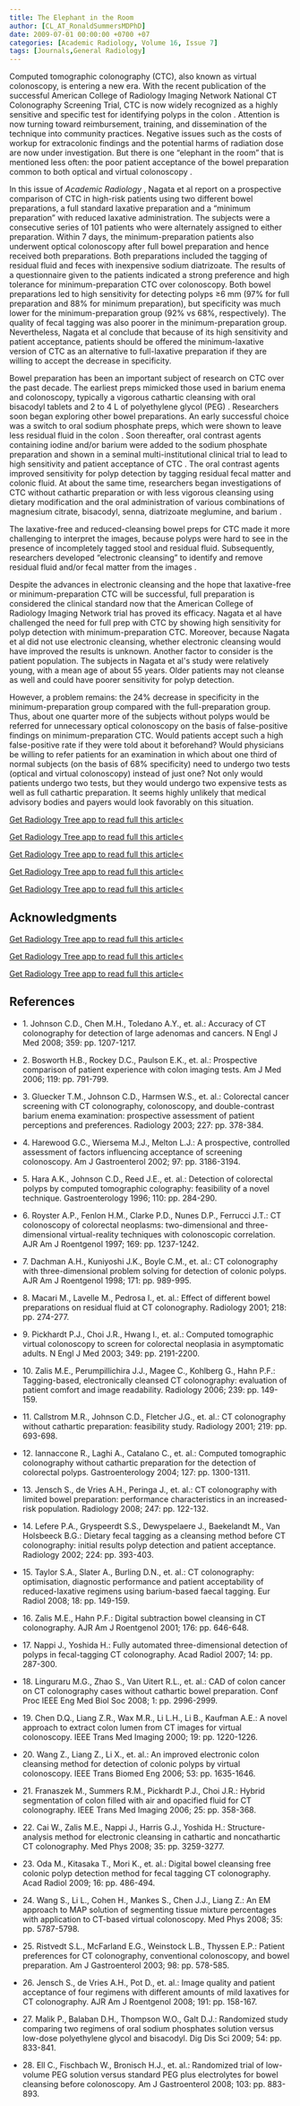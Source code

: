 ```yaml
---
title: The Elephant in the Room
author: [CL_AT_RonaldSummersMDPhD]
date: 2009-07-01 00:00:00 +0700 +07
categories: [Academic Radiology, Volume 16, Issue 7]
tags: [Journals,General Radiology]
---
```

Computed tomographic colonography (CTC), also known as virtual colonoscopy, is entering a new era. With the recent publication of the successful American College of Radiology Imaging Network National CT Colonography Screening Trial, CTC is now widely recognized as a highly sensitive and specific test for identifying polyps in the colon . Attention is now turning toward reimbursement, training, and dissemination of the technique into community practices. Negative issues such as the costs of workup for extracolonic findings and the potential harms of radiation dose are now under investigation. But there is one “elephant in the room” that is mentioned less often: the poor patient acceptance of the bowel preparation common to both optical and virtual colonoscopy .

In this issue of _Academic Radiology_ , Nagata et al report on a prospective comparison of CTC in high-risk patients using two different bowel preparations, a full standard laxative preparation and a “minimum preparation” with reduced laxative administration. The subjects were a consecutive series of 101 patients who were alternately assigned to either preparation. Within 7 days, the minimum-preparation patients also underwent optical colonoscopy after full bowel preparation and hence received both preparations. Both preparations included the tagging of residual fluid and feces with inexpensive sodium diatrizoate. The results of a questionnaire given to the patients indicated a strong preference and high tolerance for minimum-preparation CTC over colonoscopy. Both bowel preparations led to high sensitivity for detecting polyps ≥6 mm (97% for full preparation and 88% for minimum preparation), but specificity was much lower for the minimum-preparation group (92% vs 68%, respectively). The quality of fecal tagging was also poorer in the minimum-preparation group. Nevertheless, Nagata et al conclude that because of its high sensitivity and patient acceptance, patients should be offered the minimum-laxative version of CTC as an alternative to full-laxative preparation if they are willing to accept the decrease in specificity.

Bowel preparation has been an important subject of research on CTC over the past decade. The earliest preps mimicked those used in barium enema and colonoscopy, typically a vigorous cathartic cleansing with oral bisacodyl tablets and 2 to 4 L of polyethylene glycol (PEG) . Researchers soon began exploring other bowel preparations. An early successful choice was a switch to oral sodium phosphate preps, which were shown to leave less residual fluid in the colon . Soon thereafter, oral contrast agents containing iodine and/or barium were added to the sodium phosphate preparation and shown in a seminal multi-institutional clinical trial to lead to high sensitivity and patient acceptance of CTC . The oral contrast agents improved sensitivity for polyp detection by tagging residual fecal matter and colonic fluid. At about the same time, researchers began investigations of CTC without cathartic preparation or with less vigorous cleansing using dietary modification and the oral administration of various combinations of magnesium citrate, bisacodyl, senna, diatrizoate meglumine, and barium .

The laxative-free and reduced-cleansing bowel preps for CTC made it more challenging to interpret the images, because polyps were hard to see in the presence of incompletely tagged stool and residual fluid. Subsequently, researchers developed “electronic cleansing” to identify and remove residual fluid and/or fecal matter from the images .

Despite the advances in electronic cleansing and the hope that laxative-free or minimum-preparation CTC will be successful, full preparation is considered the clinical standard now that the American College of Radiology Imaging Network trial has proved its efficacy. Nagata et al have challenged the need for full prep with CTC by showing high sensitivity for polyp detection with minimum-preparation CTC. Moreover, because Nagata et al did not use electronic cleansing, whether electronic cleansing would have improved the results is unknown. Another factor to consider is the patient population. The subjects in Nagata et al's study were relatively young, with a mean age of about 55 years. Older patients may not cleanse as well and could have poorer sensitivity for polyp detection.

However, a problem remains: the 24% decrease in specificity in the minimum-preparation group compared with the full-preparation group. Thus, about one quarter more of the subjects without polyps would be referred for unnecessary optical colonoscopy on the basis of false-positive findings on minimum-preparation CTC. Would patients accept such a high false-positive rate if they were told about it beforehand? Would physicians be willing to refer patients for an examination in which about one third of normal subjects (on the basis of 68% specificity) need to undergo two tests (optical and virtual colonoscopy) instead of just one? Not only would patients undergo two tests, but they would undergo two expensive tests as well as full cathartic preparation. It seems highly unlikely that medical advisory bodies and payers would look favorably on this situation.

[Get Radiology Tree app to read full this article<](https://clinicalpub.com/app)

[Get Radiology Tree app to read full this article<](https://clinicalpub.com/app)

[Get Radiology Tree app to read full this article<](https://clinicalpub.com/app)

[Get Radiology Tree app to read full this article<](https://clinicalpub.com/app)

[Get Radiology Tree app to read full this article<](https://clinicalpub.com/app)

## Acknowledgments

[Get Radiology Tree app to read full this article<](https://clinicalpub.com/app)

[Get Radiology Tree app to read full this article<](https://clinicalpub.com/app)

[Get Radiology Tree app to read full this article<](https://clinicalpub.com/app)

## References

- 1\. Johnson C.D., Chen M.H., Toledano A.Y., et. al.: Accuracy of CT colonography for detection of large adenomas and cancers. N Engl J Med 2008; 359: pp. 1207-1217.


- 2\. Bosworth H.B., Rockey D.C., Paulson E.K., et. al.: Prospective comparison of patient experience with colon imaging tests. Am J Med 2006; 119: pp. 791-799.


- 3\. Gluecker T.M., Johnson C.D., Harmsen W.S., et. al.: Colorectal cancer screening with CT colonography, colonoscopy, and double-contrast barium enema examination: prospective assessment of patient perceptions and preferences. Radiology 2003; 227: pp. 378-384.


- 4\. Harewood G.C., Wiersema M.J., Melton L.J.: A prospective, controlled assessment of factors influencing acceptance of screening colonoscopy. Am J Gastroenterol 2002; 97: pp. 3186-3194.


- 5\. Hara A.K., Johnson C.D., Reed J.E., et. al.: Detection of colorectal polyps by computed tomographic colography: feasibility of a novel technique. Gastroenterology 1996; 110: pp. 284-290.


- 6\. Royster A.P., Fenlon H.M., Clarke P.D., Nunes D.P., Ferrucci J.T.: CT colonoscopy of colorectal neoplasms: two-dimensional and three-dimensional virtual-reality techniques with colonoscopic correlation. AJR Am J Roentgenol 1997; 169: pp. 1237-1242.


- 7\. Dachman A.H., Kuniyoshi J.K., Boyle C.M., et. al.: CT colonography with three-dimensional problem solving for detection of colonic polyps. AJR Am J Roentgenol 1998; 171: pp. 989-995.


- 8\. Macari M., Lavelle M., Pedrosa I., et. al.: Effect of different bowel preparations on residual fluid at CT colonography. Radiology 2001; 218: pp. 274-277.


- 9\. Pickhardt P.J., Choi J.R., Hwang I., et. al.: Computed tomographic virtual colonoscopy to screen for colorectal neoplasia in asymptomatic adults. N Engl J Med 2003; 349: pp. 2191-2200.


- 10\. Zalis M.E., Perumpillichira J.J., Magee C., Kohlberg G., Hahn P.F.: Tagging-based, electronically cleansed CT colonography: evaluation of patient comfort and image readability. Radiology 2006; 239: pp. 149-159.


- 11\. Callstrom M.R., Johnson C.D., Fletcher J.G., et. al.: CT colonography without cathartic preparation: feasibility study. Radiology 2001; 219: pp. 693-698.


- 12\. Iannaccone R., Laghi A., Catalano C., et. al.: Computed tomographic colonography without cathartic preparation for the detection of colorectal polyps. Gastroenterology 2004; 127: pp. 1300-1311.


- 13\. Jensch S., de Vries A.H., Peringa J., et. al.: CT colonography with limited bowel preparation: performance characteristics in an increased-risk population. Radiology 2008; 247: pp. 122-132.


- 14\. Lefere P.A., Gryspeerdt S.S., Dewyspelaere J., Baekelandt M., Van Holsbeeck B.G.: Dietary fecal tagging as a cleansing method before CT colonography: initial results polyp detection and patient acceptance. Radiology 2002; 224: pp. 393-403.


- 15\. Taylor S.A., Slater A., Burling D.N., et. al.: CT colonography: optimisation, diagnostic performance and patient acceptability of reduced-laxative regimens using barium-based faecal tagging. Eur Radiol 2008; 18: pp. 149-159.


- 16\. Zalis M.E., Hahn P.F.: Digital subtraction bowel cleansing in CT colonography. AJR Am J Roentgenol 2001; 176: pp. 646-648.


- 17\. Nappi J., Yoshida H.: Fully automated three-dimensional detection of polyps in fecal-tagging CT colonography. Acad Radiol 2007; 14: pp. 287-300.


- 18\. Linguraru M.G., Zhao S., Van Uitert R.L., et. al.: CAD of colon cancer on CT colonography cases without cathartic bowel preparation. Conf Proc IEEE Eng Med Biol Soc 2008; 1: pp. 2996-2999.


- 19\. Chen D.Q., Liang Z.R., Wax M.R., Li L.H., Li B., Kaufman A.E.: A novel approach to extract colon lumen from CT images for virtual colonoscopy. IEEE Trans Med Imaging 2000; 19: pp. 1220-1226.


- 20\. Wang Z., Liang Z., Li X., et. al.: An improved electronic colon cleansing method for detection of colonic polyps by virtual colonoscopy. IEEE Trans Biomed Eng 2006; 53: pp. 1635-1646.


- 21\. Franaszek M., Summers R.M., Pickhardt P.J., Choi J.R.: Hybrid segmentation of colon filled with air and opacified fluid for CT colonography. IEEE Trans Med Imaging 2006; 25: pp. 358-368.


- 22\. Cai W., Zalis M.E., Nappi J., Harris G.J., Yoshida H.: Structure-analysis method for electronic cleansing in cathartic and noncathartic CT colonography. Med Phys 2008; 35: pp. 3259-3277.


- 23\. Oda M., Kitasaka T., Mori K., et. al.: Digital bowel cleansing free colonic polyp detection method for fecal tagging CT colonography. Acad Radiol 2009; 16: pp. 486-494.


- 24\. Wang S., Li L., Cohen H., Mankes S., Chen J.J., Liang Z.: An EM approach to MAP solution of segmenting tissue mixture percentages with application to CT-based virtual colonoscopy. Med Phys 2008; 35: pp. 5787-5798.


- 25\. Ristvedt S.L., McFarland E.G., Weinstock L.B., Thyssen E.P.: Patient preferences for CT colonography, conventional colonoscopy, and bowel preparation. Am J Gastroenterol 2003; 98: pp. 578-585.


- 26\. Jensch S., de Vries A.H., Pot D., et. al.: Image quality and patient acceptance of four regimens with different amounts of mild laxatives for CT colonography. AJR Am J Roentgenol 2008; 191: pp. 158-167.


- 27\. Malik P., Balaban D.H., Thompson W.O., Galt D.J.: Randomized study comparing two regimens of oral sodium phosphates solution versus low-dose polyethylene glycol and bisacodyl. Dig Dis Sci 2009; 54: pp. 833-841.


- 28\. Ell C., Fischbach W., Bronisch H.J., et. al.: Randomized trial of low-volume PEG solution versus standard PEG plus electrolytes for bowel cleansing before colonoscopy. Am J Gastroenterol 2008; 103: pp. 883-893.